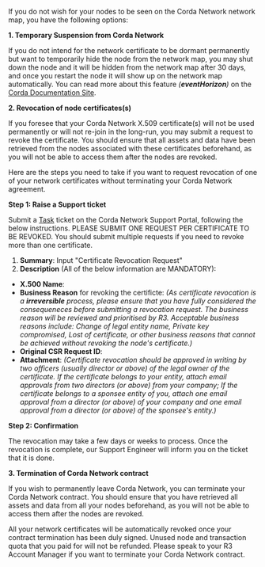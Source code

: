 If you do not wish for your nodes to be seen on the Corda Network network map, you have the following options:

**1. Temporary Suspension from Corda Network**

If you do not intend for the network certificate to be dormant permanently but want to temporarily hide the node from the network map, you may shut down the node and it will be hidden from the network map after 30 days, and once you restart the node it will show up on the network map automatically. You can read more about this feature *(**eventHorizon**)* on the [Corda Documentation Site](https://docs.corda.net/docs/corda-enterprise/4.8/network/network-reqs.html#corda-network-parameters).

**2. Revocation of node certificates(s)**

If you foresee that your Corda Network X.509 certificate(s) will not be used permanently or will not re-join in the long-run, you may submit a request to revoke the certificate. You should ensure that all assets and data have been retrieved from the nodes associated with these certificates beforehand, as you will not be able to access them after the nodes are revoked. 

Here are the steps you need to take if you want to request revocation of one of your network certificates without terminating your Corda Network agreement.

**Step 1: Raise a Support ticket**

Submit a [Task](https://r3-cev.atlassian.net/servicedesk/customer/portal/7/group/52/create/116) ticket on the Corda Network Support Portal, following the below instructions. PLEASE SUBMIT ONE REQUEST PER CERTIFICATE TO BE REVOKED. You should submit multiple requests if you need to revoke more than one certificate.

1. **Summary**: Input "Certificate Revocation Request"
2. **Description** (All of the below information are MANDATORY):

- **X.500 Name**:
- **Business Reason** for revoking the certificte: *(As certificate revocation is a **irreversible** process, please ensure that you have fully considered the consequeneces before submitting a revocation request. The business reason will be reviewed and prioritised by R3. Acceptable business reasons include: Change of legal entity name, Private key compromised, Lost of certificate, or other business reasons that cannot be achieved without revoking the node's certificate.)*
- **Original CSR Request ID**:
- **Attachment**: *(Certificate revocation should be approved in writing by two officers (usually director or above) of the legal owner of the certificate. If the certificate belongs to your entity, attach email approvals from two directors (or above) from your company; If the certificate belongs to a sponsee entity of you, attach one email approval from a director (or above) of your company and one email approval from a director (or above) of the sponsee's entity.)*

**Step 2: Confirmation**

The revocation may take a few days or weeks to process. Once the revocation is complete, our Support Engineer will inform you on the ticket that it is done. 

**3. Termination of Corda Network contract**

If you wish to permanently leave Corda Network, you can terminate your Corda Network contract. You should ensure that you have retrieved all assets and data from all your nodes beforehand, as you will not be able to access them after the nodes are revoked. 

All your network certificates will be automatically revoked once your contract termination has been duly signed. Unused node and transaction quota that you paid for will not be refunded. Please speak to your R3 Account Manager if you want to terminate your Corda Network contract.
